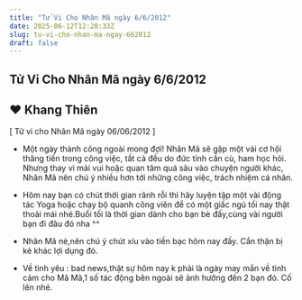 ```yaml
---
title: "Tử Vi Cho Nhân Mã ngày 6/6/2012"
date: 2025-06-12T12:20:33Z
slug: tu-vi-cho-nhan-ma-ngay-662012
draft: false
---
```


## Tử Vi Cho Nhân Mã ngày 6/6/2012

## ♥ Khang Thiên

[ Tử vi cho Nhân Mã ngày 06/06/2012 ]
 - Một ngày thành công ngoài mong đợi! Nhân Mã sẽ gặp một vài cơ hội thăng tiến trong công việc, tất cả đều do đức tính cần cù, ham học hỏi. Nhưng thay vì mải vui hoặc quan tâm quá sâu vào chuyện người khác, Nhân Mã nên chú ý nhiều hơn tới những công việc, trách nhiệm cá nhân. 

 - Hôm nay bạn có chút thời gian rãnh rỗi thì hãy luyện tập một vài động tác Yoga hoặc chạy bộ quanh công viên để có một giấc ngủ tối nay thật thoải mái nhé.Buổi tối là thời gian dành cho bạn bè đấy,cùng vài người bạn đi đâu đó nha ^^

- Nhân Mã nè,nên chú ý chút xíu vào tiền bạc hôm nay đấy. Cẩn thận bị kẻ khác lợi dụng đó.

- Về tình yêu : bad news,thật sự hôm nay k phải là ngày may mắn về tình cảm cho Mã Mã,1 số tác động bên ngoài sẽ ảnh hưởng đến 2 bạn đó. Cố lên nhé.